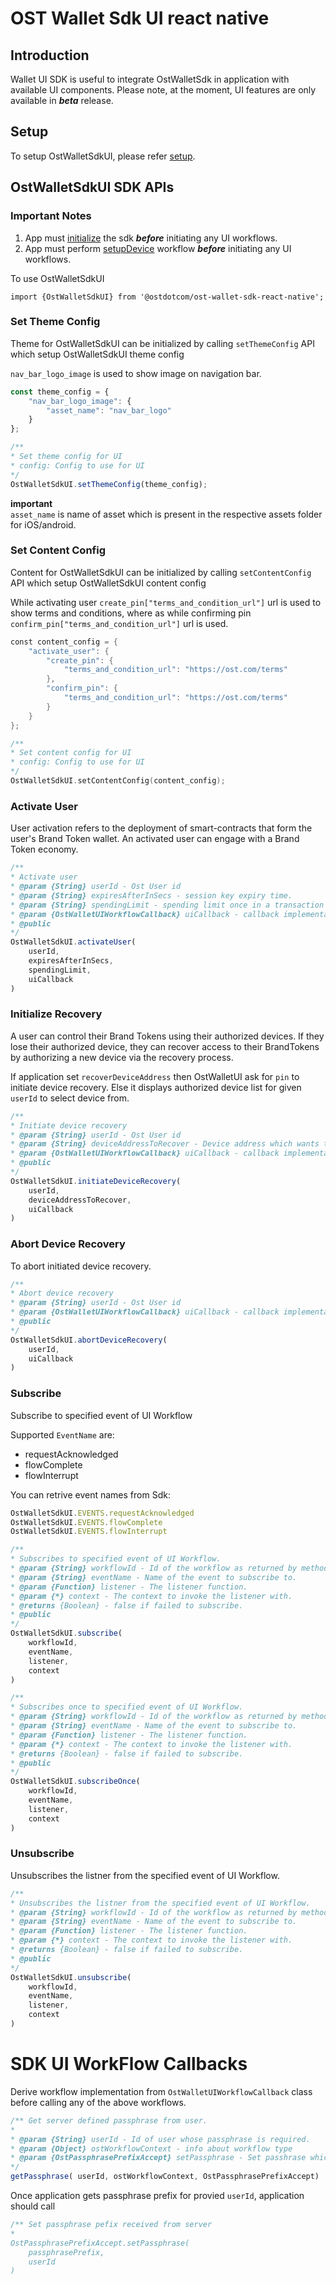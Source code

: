 # OST Wallet Sdk UI react native

## Introduction

Wallet UI SDK is useful to integrate OstWalletSdk in application with available UI components.
Please note, at the moment, UI features are only available in <em><b>beta</b></em> release.

## Setup

To setup OstWalletSdkUI, please refer [setup](README.md#setup).


## OstWalletSdkUI SDK APIs
### Important Notes
1. App must [initialize](README.md#installing-react-native-sdk) the sdk <em><b>before</b></em> initiating any UI workflows.
2. App must perform [setupDevice](README.md#1--subscribe-to-ostwalletsdkevents-in-your-top-most-level-component) workflow <em><b>before</b></em> initiating any UI workflows.


To use OstWalletSdkUI 
```
import {OstWalletSdkUI} from '@ostdotcom/ost-wallet-sdk-react-native';
```

### Set Theme Config

Theme for OstWalletSdkUI can be initialized by calling `setThemeConfig` API which setup OstWalletSdkUI theme config

`nav_bar_logo_image` is used to show image on navigation bar.

```javascript
const theme_config = {
    "nav_bar_logo_image": {
        "asset_name": "nav_bar_logo"
    }
};

/**
* Set theme config for UI
* config: Config to use for UI
*/
OstWalletSdkUI.setThemeConfig(theme_config);
```
<b>important</b><br/>
`asset_name` is name of asset which is present in the respective assets folder for iOS/android.


### Set Content Config

Content for OstWalletSdkUI can be initialized by calling `setContentConfig` API which setup OstWalletSdkUI content config

While activating user `create_pin["terms_and_condition_url"]` url is used to show terms and conditions, where as while confirming pin `confirm_pin["terms_and_condition_url"]` url is used.

```Swift
const content_config = {
    "activate_user": {
        "create_pin": {
            "terms_and_condition_url": "https://ost.com/terms"
        },
        "confirm_pin": {
            "terms_and_condition_url": "https://ost.com/terms"
        }
    }
};

/**
* Set content config for UI
* config: Config to use for UI
*/
OstWalletSdkUI.setContentConfig(content_config);
```

### Activate User
User activation refers to the deployment of smart-contracts that form the user's Brand Token wallet. An activated user can engage with a Brand Token economy.

```javascript
/**
* Activate user
* @param {String} userId - Ost User id
* @param {String} expiresAfterInSecs - session key expiry time.
* @param {String} spendingLimit - spending limit once in a transaction of session
* @param {OstWalletUIWorkflowCallback} uiCallback - callback implementation instances for application communication
* @public
*/
OstWalletSdkUI.activateUser(
    userId,     
    expiresAfterInSecs,
    spendingLimit, 
    uiCallback
)
```

### Initialize Recovery

A user can control their Brand Tokens using their authorized devices. If they lose their authorized device, they can recover access to their BrandTokens by authorizing a new device via the recovery process.

If application set `recoverDeviceAddress` then OstWalletUI ask for `pin` to initiate device recovery. Else it displays authorized device list for given `userId` to select device from. 

```javascript
/**
* Initiate device recovery 
* @param {String} userId - Ost User id
* @param {String} deviceAddressToRecover - Device address which wants to recover
* @param {OstWalletUIWorkflowCallback} uiCallback - callback implementation instances for application communication 
* @public
*/
OstWalletSdkUI.initiateDeviceRecovery(
    userId,
    deviceAddressToRecover,
    uiCallback 
)
```

### Abort Device Recovery

To abort initiated device recovery.

```javascript
/**
* Abort device recovery 
* @param {String} userId - Ost User id
* @param {OstWalletUIWorkflowCallback} uiCallback - callback implementation instances for application communication 
* @public
*/
OstWalletSdkUI.abortDeviceRecovery( 
    userId, 
    uiCallback
) 
```


### Subscribe 

Subscribe to specified event of UI Workflow

Supported `EventName` are:
* requestAcknowledged
* flowComplete
* flowInterrupt

You can retrive event names from Sdk:
```javascript
OstWalletSdkUI.EVENTS.requestAcknowledged
OstWalletSdkUI.EVENTS.flowComplete
OstWalletSdkUI.EVENTS.flowInterrupt
```

```javascript
/**
* Subscribes to specified event of UI Workflow.
* @param {String} workflowId - Id of the workflow as returned by methods of OstWalletSdkUI
* @param {String} eventName - Name of the event to subscribe to.
* @param {Function} listener - The listener function.
* @param {*} context - The context to invoke the listener with.
* @returns {Boolean} - false if failed to subscribe.
* @public
*/
OstWalletSdkUI.subscribe(
    workflowId, 
    eventName, 
    listener, 
    context
)
```

```javascript
/**
* Subscribes once to specified event of UI Workflow.
* @param {String} workflowId - Id of the workflow as returned by methods of OstWalletSdkUI
* @param {String} eventName - Name of the event to subscribe to.
* @param {Function} listener - The listener function.
* @param {*} context - The context to invoke the listener with.
* @returns {Boolean} - false if failed to subscribe.
* @public
*/
OstWalletSdkUI.subscribeOnce(
    workflowId, 
    eventName, 
    listener,
    context
)
```


### Unsubscribe

Unsubscribes the listner from the specified event of UI Workflow.

```javascript
/**
* Unsubscribes the listner from the specified event of UI Workflow.
* @param {String} workflowId - Id of the workflow as returned by methods of OstWalletSdkUI
* @param {String} eventName - Name of the event to subscribe to.
* @param {Function} listener - The listener function.
* @param {*} context - The context to invoke the listener with.
* @returns {Boolean} - false if failed to subscribe.
* @public
*/
OstWalletSdkUI.unsubscribe(
    workflowId, 
    eventName,
    listener, 
    context
)
```

# SDK UI WorkFlow Callbacks

Derive workflow implementation from  `OstWalletUIWorkflowCallback` class before calling any of the above workflows.

```javascript
/** Get server defined passphrase from user.
*
* @param {String} userId - Id of user whose passphrase is required.
* @param {Object} ostWorkflowContext - info about workflow type
* @param {OstPassphrasePrefixAccept} setPassphrase - Set passhrase which received from server
*/
getPassphrase( userId, ostWorkflowContext, OstPassphrasePrefixAccept) 
```
Once application gets passphrase prefix for provied `userId`, application should call  
```javascript
/** Set passphrase pefix received from server
*
OstPassphrasePrefixAccept.setPassphrase(
    passphrasePrefix, 
    userId
)
```
